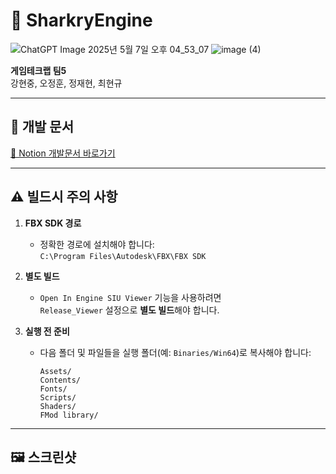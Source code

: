 # 🦈 SharkryEngine
![ChatGPT Image 2025년 5월 7일 오후 04_53_07](https://github.com/user-attachments/assets/5bf8b16d-a603-4b53-af6f-fa230b98b58c)
![image (4)](https://github.com/user-attachments/assets/0075f6ac-2de1-4a21-9103-41d74da922b4)

**게임테크랩 팀5**  
강현중, 오정훈, 정재현, 최현규

---

## 📄 개발 문서

[📎 Notion 개발문서 바로가기](https://www.notion.so/W09-Team5-1ece29fe416d80668192e4191e059413)

---

## ⚠️ 빌드시 주의 사항

1. **FBX SDK 경로**
   - 정확한 경로에 설치해야 합니다:  
     `C:\Program Files\Autodesk\FBX\FBX SDK`

2. **별도 빌드**
   - `Open In Engine SIU Viewer` 기능을 사용하려면  
     `Release_Viewer` 설정으로 **별도 빌드**해야 합니다.

3. **실행 전 준비**
   - 다음 폴더 및 파일들을 실행 폴더(예: `Binaries/Win64`)로 복사해야 합니다:
     ```
     Assets/
     Contents/
     Fonts/
     Scripts/
     Shaders/
     FMod library/
     ```

---

## 🖼️ 스크린샷


